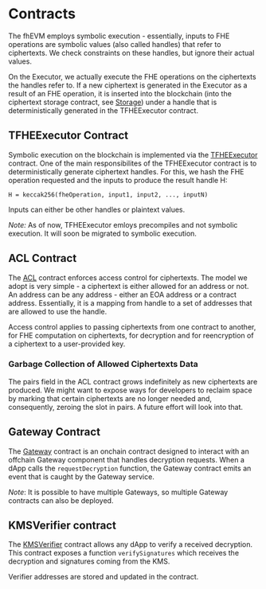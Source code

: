 # Contracts

The fhEVM employs symbolic execution - essentially, inputs to FHE operations are symbolic values (also called handles) that refer to ciphertexts. We check constraints on these handles, but ignore their actual values.

On the Executor, we actually execute the FHE operations on the ciphertexts the handles refer to. If a new ciphertext is generated in the Executor as a result of an FHE operation, it is inserted into the blockchain (into the ciphertext storage contract, see [Storage](storage.md)) under a handle that is deterministically generated in the TFHEExecutor contract.

## TFHEExecutor Contract

Symbolic execution on the blockchain is implemented via the [TFHEExecutor](https://github.com/zama-ai/fhevm/blob/main/lib/TFHEExecutor.sol) contract. One of the main responsibilites of the TFHEExecutor contract is to deterministically generate ciphertext handles. For this, we hash the FHE operation requested and the inputs to produce the result handle H:

```
H = keccak256(fheOperation, input1, input2, ..., inputN)
```

Inputs can either be other handles or plaintext values.

_Note:_ As of now, TFHEExecutor emloys precompiles and not symbolic execution. It will soon be migrated to symbolic execution.

## ACL Contract

The [ACL](https://github.com/zama-ai/fhevm/blob/main/lib/ACL.sol) contract enforces access control for ciphertexts. The model we adopt is very simple - a ciphertext is either allowed for an address or not. An address can be any address - either an EOA address or a contract address. Essentially, it is a mapping from handle to a set of addresses that are allowed to use the handle.

Access control applies to passing ciphertexts from one contract to another, for FHE computation on ciphertexts, for decryption and for reencryption of a ciphertext to a user-provided key.

### Garbage Collection of Allowed Ciphertexts Data

The pairs field in the ACL contract grows indefinitely as new ciphertexts are produced. We might want to expose ways for developers to reclaim space by marking that certain ciphertexts are no longer needed and, consequently, zeroing the slot in pairs. A future effort will look into that.

## Gateway Contract

The [Gateway](https://github.com/zama-ai/fhevm/blob/main/gateway/GatewayContract.sol) contract is an onchain contract designed to interact with an offchain Gateway component that handles decryption requests. When a dApp calls the `requestDecryption` function, the Gateway contract emits an event that is caught by the Gateway service.

_Note_: It is possible to have multiple Gateways, so multiple Gateway contracts can also be deployed.

## KMSVerifier contract

The [KMSVerifier](https://github.com/zama-ai/fhevm/blob/main/lib/KMSVerifier.sol) contract allows any dApp to verify a received decryption. This contract exposes a function `verifySignatures` which receives the decryption and signatures coming from the KMS.

Verifier addresses are stored and updated in the contract.
